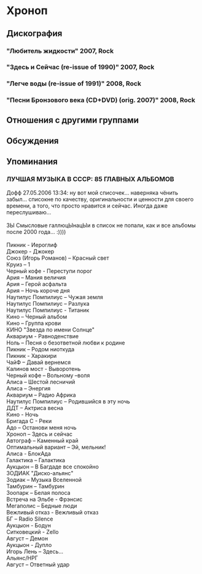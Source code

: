 # Хроноп



## Дискография

### "Любитель жидкости" 2007, Rock



### "Здесь и Сейчас (re-issue of 1990)" 2007, Rock



### "Легче воды (re-issue of 1991)" 2008, Rock



### "Песни Бронзового века (CD+DVD) (orig. 2007)" 2008, Rock




## Отношения с другими группами


## Обсуждения


## Упоминания

### ЛУЧШАЯ МУЗЫКА В СССР: 85 ГЛАВНЫХ АЛЬБОМОВ

Дофф 27.05.2006 13:34:
ну вот мой списочек... наверняка чёнить забыл... списокне по качеству, оригинальности и ценности для своего времени, а того, что просто нравится и сейчас. Иногда даже переслушиваю...<BR><BR>ЗЫ Смысловые галлюцЫнацЫи в список не попали, как и все альбомы после 2000 года... :))))<BR><BR>Пикник - Иероглиф<BR>Джокер - Джокер<BR>Союз (Игорь Романов) – Красный свет<BR>Круиз – 1<BR>Черный кофе - Переступи порог<BR>Ария – Мания величия<BR>Ария – Герой асфальта<BR>Ария – Ночь короче дня<BR>Наутилус Помпилиус – Чужая земля <BR>Наутилус Помпилиус – Разлука<BR>Наутилус Помпилиус - Титаник<BR>Кино – Черный альбом<BR>Кино – Группа крови<BR>КИНО "Звезда по имени Солнце"<BR>Аквариум - Равноденствие<BR>Ноль – Песня о безответной любви к родине<BR>Пикник – Родом ниоткуда<BR>Пикник - Харакири<BR>ЧайФ – Давай вернемся<BR>Калинов мост - Выворотень<BR>Черный кофе – Вольному –воля<BR>Алиса – Шестой лесничий <BR>Алиса – Энергия<BR>Аквариум – Радио Африка<BR>Наутилус Помпилиус – Родившийся в эту ночь<BR>ДДТ – Актриса весна<BR>Кино - Ночь<BR>Бригада С - Реки<BR>Адо – Останови меня ночь<BR>Хроноп – Здесь и сейчас<BR>Автограф – Каменный край<BR>Оптимальный вариант – Эй, мельник!<BR>Алиса - БлокАда<BR>Галактика – Галактика<BR>Аукцыон – В Багдаде все спокойно<BR>ЗОДИАК "Диско-альянс"<BR>Зодиак – Музыка Вселенной<BR>Тамбурин – Тамбурин<BR>Зоопарк – Белая полоса<BR>Встреча на Эльбе - Фрэнсис<BR>Мегаполис – Бедные люди<BR>Вежливый отказ - Вежливый отказ<BR>БГ – Radio Silence<BR>Аукцыон - Бодун<BR>Ситковецкий - Zello<BR>Август – Демон<BR>Аукцыон - Дупло<BR>Игорь Лень – Здесь…<BR>Альянс/НРГ<BR>Август – Ответный удар<BR>

